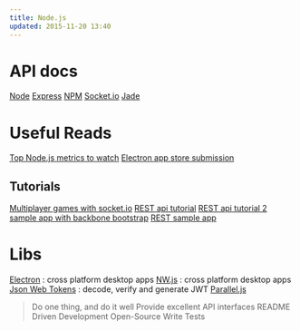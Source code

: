 ```yaml
---
title: Node.js
updated: 2015-11-20 13:40
---
```


# API docs

[Node](https://nodejs.org/api/)
[Express](http://expressjs.com/4x/api.html)
[NPM](https://www.npmjs.com/)
[Socket.io](http://socket.io/docs/)
[Jade](http://jade-lang.com/api/)

# Useful Reads

[Top Node.js metrics to watch](https://www.oreilly.com/ideas/top-nodejs-metrics-to-watch)
[Electron app store submission](http://electron.atom.io/docs/latest/tutorial/mac-app-store-submission-guide/)

## Tutorials

[Multiplayer games with socket.io](http://modernweb.com/2013/09/30/building-multiplayer-games-with-node-js-and-socket-io/)
[REST api tutorial](http://webapplog.com/express-js-4-node-js-and-mongodb-rest-api-tutorial/)
[REST api tutorial 2](http://coenraets.org/blog/2012/10/creating-a-rest-api-using-node-js-express-and-mongodb/)
[sample app with backbone bootstrap](http://coenraets.org/blog/2013/04/sample-application-with-backbone-js-and-twitter-bootstrap-updated-and-improved/)
[REST sample app](https://github.com/ccoenraets/directory-rest-nodejs)

# Libs

[Electron](http://electron.atom.io/docs/latest/) : cross platform desktop apps
[NW.js](http://nwjs.io/) : cross platform desktop apps
[Json Web Tokens](http://jwt.io/) : decode, verify and generate JWT
[Parallel.js](http://adambom.github.io/parallel.js/)

> Do one thing, and do it well
Provide excellent API interfaces
README Driven Development
Open-Source
Write Tests

